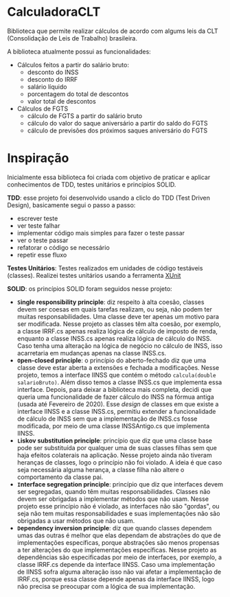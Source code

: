 # CalculadoraCLT
Biblioteca que permite realizar cálculos de acordo com algums leis da CLT (Consolidação de Leis de Trabalho) brasileira.

A biblioteca atualmente possui as funcionalidades:
- Cálculos feitos a partir do salário bruto:
  - desconto do INSS
  - desconto do IRRF
  - salário líquido
  - porcentagem do total de descontos
  - valor total de descontos
- Cálculos de FGTS
  - cálculo de FGTS a partir do salário bruto 
  - cálculo do valor do saque aniversário a partir do saldo do FGTS
  - cálculo de previsões dos próximos saques aniversário do FGTS
  
  
 # Inspiração
 Inicialmente essa biblioteca foi criada com objetivo de praticar e aplicar conhecimentos de TDD, testes unitários e princípios SOLID.
 
 **TDD**: esse projeto foi desenvolvido usando a cliclo do TDD (Test Driven Design), basicamente segui o passo a passo:
  - escrever teste
  - ver teste falhar
  - implementar código mais simples para fazer o teste passar
  - ver o teste passar
  - refatorar o código se necessário
  - repetir esse fluxo
  
  **Testes Unitários**: Testes realizados em unidades de código testáveis (classes). Realizei testes unitários usando a ferramenta [XUnit](https://xunit.net/)
  
  **SOLID**: os princípios SOLID foram seguidos nesse projeto:
  - **`S`ingle responsibility principle**: diz respeito à alta coesão, classes devem ser coesas em quais tarefas realizam, ou seja, não podem ter muitas responsabilidades. Uma classe deve ter apenas um motivo para ser modificada. Nesse projeto as classes têm alta coesão,  por exemplo, a classe IRRF.cs apenas realiza lógica de cálculo de imposto de renda, enquanto a classe INSS.cs apenas realiza lógica de cálculo do INSS. Caso tenha uma alteração na lógica de negócio no cálculo de INSS, isso acarretaria em mudanças apenas na classe INSS.cs.
  - **`O`pen-closed principle**: o princípio do aberto-fechado diz que uma classe deve estar aberta a extensões e fechada a modificações. Nesse projeto, temos a interface IINSS que contém o método `calcula(double salarioBruto)`. Além disso temos a classe INSS.cs que implementa essa interface. Depois, para deixar a biblioteca mais completa, decidi que queria uma funcionalidade de fazer cálculo do INSS na fórmua antiga (usada até Fevereiro de 2020). Esse *design* de classes em que existe a interface IINSS e a classe INSS.cs, permitiu extender a funcionalidade de cálculo de INSS sem que a implementação de INSS.cs fosse modificada, por meio de uma classe INSSAntigo.cs que implementa IINSS.
  - **`L`iskov substitution principle**: princípio que diz que uma classe base pode ser substituída por qualquer uma de suas classes filhas sem que haja efeitos colaterais na aplicação. Nesse projeto ainda não tiveram heranças de classes, logo o princípio não foi violado. A ideia é que caso seja necessária alguma herança, a classe filha não altere o comportamento da classe pai.
  - **`I`nterface segregation principle**:  princípio que diz que interfaces devem ser segregadas, quando têm muitas responsabilidades. Classes não devem ser obrigadas a implementar métodos que não usam. Nesse projeto esse princípio não é violado, as interfaces não são "gordas", ou seja não tem muitas responsabilidades e suas implementações não são obrigadas a usar métodos que não usam.
  - **`D`ependency inversion principle**:  diz que quando classes dependem umas das outras é melhor que elas dependam de abstrações do que de implementações específicas, porque abstrações são menos propensas a ter alterações do que implementações específicas. Nesse projeto as dependências são especificadas por meio de interfaces, por exemplo, a classe IRRF.cs depende da interface IINSS. Caso uma implementação de IINSS sofra alguma alteração isso não vai afetar a implementação de IRRF.cs, porque essa classe depende apenas da interface IINSS, logo não precisa se preocupar com a lógica de sua implementação.
